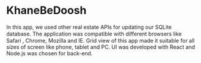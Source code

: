 # KhaneBeDoosh
 In this app, we used other real estate APIs for updating our SQLite database.
 The application was compatible with diﬀerent browsers like Safari , Chrome, Mozilla and IE.
 Grid view of this app made it suitable for all sizes of screen like phone, tablet and PC. UI was developed with React and Node.js was 
 chosen for back-end.

